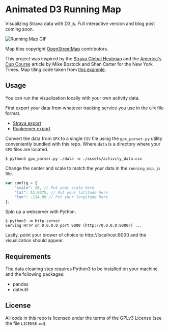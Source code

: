 # Animated D3 Running Map

Visualizing Strava data with D3.js. Full interactive version and blog
post coming soon.

![Running Map
GIF](https://raw.githubusercontent.com/epsalt/d3-running-map/master/running_map.gif)

Map tiles copyright [OpenStreetMap](http://www.openstreetmap.org/copyright) contributors.

This project was inspired by the [Strava Global
Heatmap](https://labs.strava.com/heatmap/) and the [America's Cup
Course](http://www.nytimes.com/interactive/2013/09/25/sports/americas-cup-course.html)
article by Mike Bostock and Shan Carter for the New York Times. Map
tiling code taken from [this
example](http://bl.ocks.org/mbostock/eb0c48375fcdcdc00c54a92724733d0d).

## Usage

You can run the visualization locally with your own activity
data.

First export your data from whatever tracking service you use in the
`GPX` file format.

- [Strava export](https://support.strava.com/hc/en-us/articles/216918437-Exporting-your-Data-and-Bulk-Export)
- [Runkeeper export](https://support.runkeeper.com/hc/en-us/articles/201109886-How-to-Export-your-Runkeeper-data)

Convert the data from `GPX` to a single `CSV` file using the
`gpx_parser.py` utility conveniently bundled with this repo. Where
`data` is a directory where your `GPX` files are located.

```
$ python3 gpx_parser.py ./data -o ./assets/activity_data.csv
```

Change the center and scale to match the your data in the
`running_map.js` file.

```javascript
var config = {
    "scale": 20, // Put your scale here
    "lat": 51.0375, // Put your latitude here
    "lon": -114.09 // Put your longitude here
};
```

Spin up a webserver with Python.

```
$ python3 -m http.server
Serving HTTP on 0.0.0.0 port 8000 (http://0.0.0.0:8000/) ...
```

Lastly, point your brower of choice to http://localhost:8000 and the
visualization should appear.

## Requirements

The data cleaning step requires Python3 to be installed on your
machine and the following packages:

- pandas
- dateutil

## License

All code in this repo is licensed under the terms of the GPLv3 License
(see the file `LICENSE.md`).

